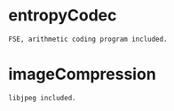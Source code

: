 
 entropyCodec
 ============

 	FSE, arithmetic coding program included.

 imageCompression
 ================

	libjpeg included.